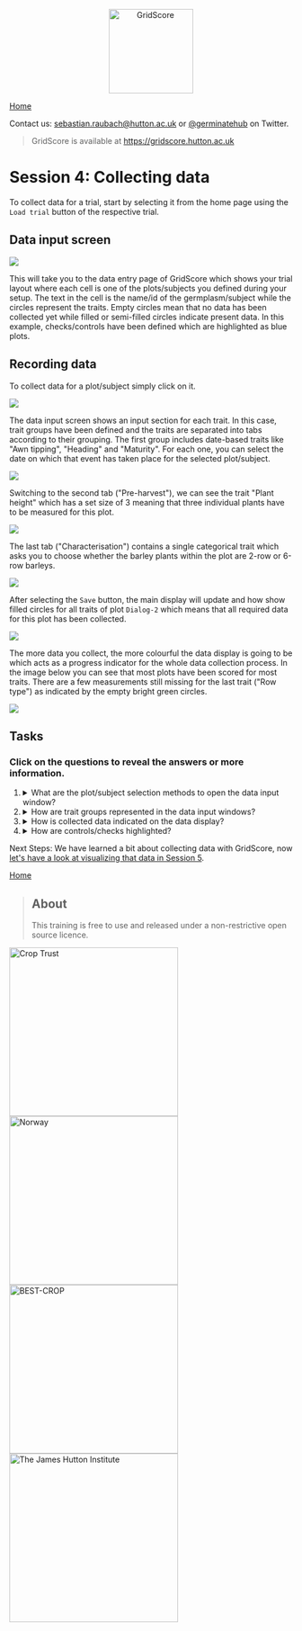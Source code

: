 <!-- Use these horrible HTML tag attributes because Markdown only supports limited HTML/CSS -->
<p align="center">
  <img src="img/gridscore.svg" width="150" alt="GridScore">
</p>

<a href="index.html" class="btn btn-dark">Home</a>

Contact us: [sebastian.raubach@hutton.ac.uk](mailto:sebastian.raubach@hutton.ac.uk) or [@germinatehub](https://www.twitter.com/germinatehub) on Twitter.

> GridScore is available at https://gridscore.hutton.ac.uk

# Session 4: Collecting data

To collect data for a trial, start by selecting it from the home page using the `Load trial` button of the respective trial.

## Data input screen

<img src="session-2/trial-selector.png" style="max-width: 100%;">

This will take you to the data entry page of GridScore which shows your trial layout where each cell is one of the plots/subjects you defined during your setup. The text in the cell is the name/id of the germplasm/subject while the circles represent the traits. Empty circles mean that no data has been collected yet while filled or semi-filled circles indicate present data. In this example, checks/controls have been defined which are highlighted as blue plots.

## Recording data

To collect data for a plot/subject simply click on it.

<img src="session-4/data-entry-empty.png" style="max-width: 100%;">

The data input screen shows an input section for each trait. In this case, trait groups have been defined and the traits are separated into tabs according to their grouping. The first group includes date-based traits like "Awn tipping", "Heading" and "Maturity". For each one, you can select the date on which that event has taken place for the selected plot/subject.

<img src="session-4/data-entry-modal-date.png" style="max-width: 100%;">

Switching to the second tab ("Pre-harvest"), we can see the trait "Plant height" which has a set size of 3 meaning that three individual plants have to be measured for this plot.

<img src="session-4/data-entry-modal-numeric.png" style="max-width: 100%;">

The last tab ("Characterisation") contains a single categorical trait which asks you to choose whether the barley plants within the plot are 2-row or 6-row barleys.

<img src="session-4/data-entry-modal-categorical.png" style="max-width: 100%;">

After selecting the `Save` button, the main display will update and how show filled circles for all traits of plot `Dialog-2` which means that all required data for this plot has been collected.

<img src="session-4/data-entry-single.png" style="max-width: 100%;">

The more data you collect, the more colourful the data display is going to be which acts as a progress indicator for the whole data collection process. In the image below you can see that most plots have been scored for most traits. There are a few measurements still missing for the last trait ("Row type") as indicated by the empty bright green circles.

<img src="session-4/data-entry.png" style="max-width: 100%;">

## Tasks
### Click on the questions to reveal the answers or more information.

1. <details><summary>What are the plot/subject selection methods to open the data input window?</summary>Clicking on a cell, scanning a barcode or using the guided walk.</details>
1. <details><summary>How are trait groups represented in the data input windows?</summary>They are shown as tabs.</details>
1. <details><summary>How is collected data indicated on the data display?</summary>Collected data is shown as filled or semi-filled circles, missing data as empty circles.</details>
1. <details><summary>How are controls/checks highlighted?</summary>They are highlighted in blue and they have a checkbox icon in the bottom right corner.</details>

Next Steps:  We have learned a bit about collecting data with GridScore, now [let's have a look at visualizing that data in Session 5](session-5.html).

<a href="index.html" class="btn btn-dark">Home</a>

> ## About
> This training is free to use and released under a non-restrictive open source licence.

<div class="logos">
  <img src="img/crop-trust.svg" width="300" alt="Crop Trust">
  <img src="img/norway.svg" width="300" alt="Norway">
  <img src="img/best-crop.svg" width="300" alt="BEST-CROP">
  <img src="img/hutton.svg" width="300" alt="The James Hutton Institute">
</div>